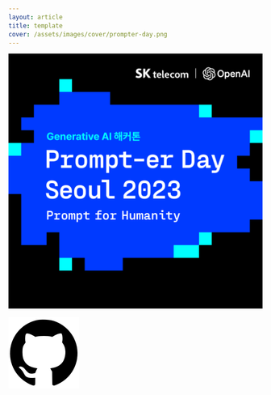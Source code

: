 ```yaml
---
layout: article
title: template
cover: /assets/images/cover/prompter-day.png
---
```



![](../assets/images/cover/prompter-day.png)



[<img src="/assets/images/github-70.svg">](https://github.com/devch1013/3D-Audio-Face)
